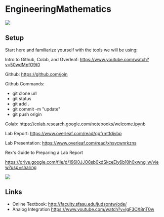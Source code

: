 # EngineeringMathematics

<img src="https://www.re-thinkingthefuture.com/wp-content/uploads/2020/12/A2573-10-Things-you-did-not-know-about-the-Tacoma-Narrows-Bridge.jpg">

## Setup

Start here and familiarize yourself with the tools we will be using:


Intro to Github, Colab, and Overleaf: https://www.youtube.com/watch?v=50wdMpfO9t0


Github: https://github.com/join

Github Commands:

* git clone url
* git status
* git add .
* git commit -m "update"
* git push origin


Colab: https://colab.research.google.com/notebooks/welcome.ipynb


Lab Report: https://www.overleaf.com/read/qpfrmtfdjvbp


Lab Presentation: https://www.overleaf.com/read/xhsvcwnrkzns


Rex's Guide to Preparing a Lab Report

https://drive.google.com/file/d/196l0JJO8sb0kdSkceEly6b10h0xwng_w/view?usp=sharing

<img src="https://99percentinvisible.org/app/uploads/2016/10/cybersyn-screen.jpg">


## Links
* Online Textbook: http://faculty.sfasu.edu/judsontw/ode/
* Analog Integration https://www.youtube.com/watch?v=IgF3OX8nT0w

<!--- 
* https://sam-dolan.staff.shef.ac.uk/mas212/notebooks/ODE_Example.html
* https://www.cfm.brown.edu/people/dobrush/am33/SymPy/index.html
* https://people.bu.edu/marc777/docs/WeberFechner-CoCoNIPS.pdf
* https://github.com/Zymrael/awesome-neural-ode
* https://catlikecoding.com/unity/tutorials/basics/
* Wave Equation https://personal.math.ubc.ca/~feldman/m256/wave.pdf


## Notebooks

* https://colab.research.google.com/drive/1jLUcg9jkYtNt2i6XG3sXsuDshx9xS3BH?usp=sharing
* https://colab.research.google.com/drive/1WTX38Z-w1EUX7a4GGzsv4oOuFWA8kMcf?usp=sharing
* https://colab.research.google.com/drive/1sdMmmKbTBK28isJ4Hu_XeLApRPjvvFmA?usp=sharing
-->

